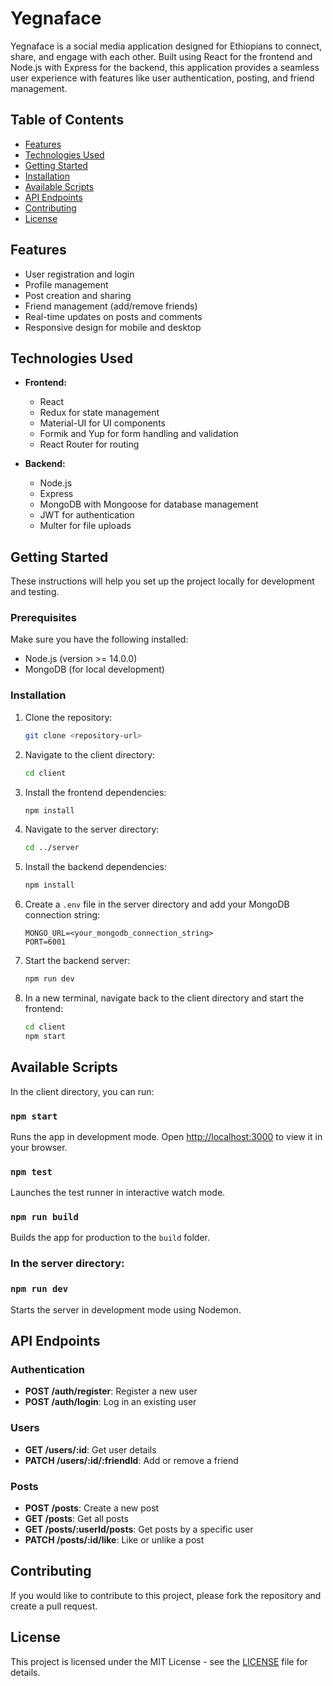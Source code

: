 # Yegnaface

Yegnaface is a social media application designed for Ethiopians to connect, share, and engage with each other. Built using React for the frontend and Node.js with Express for the backend, this application provides a seamless user experience with features like user authentication, posting, and friend management.

## Table of Contents

- [Features](#features)
- [Technologies Used](#technologies-used)
- [Getting Started](#getting-started)
- [Installation](#installation)
- [Available Scripts](#available-scripts)
- [API Endpoints](#api-endpoints)
- [Contributing](#contributing)
- [License](#license)

## Features

- User registration and login
- Profile management
- Post creation and sharing
- Friend management (add/remove friends)
- Real-time updates on posts and comments
- Responsive design for mobile and desktop

## Technologies Used

- **Frontend:**
  - React
  - Redux for state management
  - Material-UI for UI components
  - Formik and Yup for form handling and validation
  - React Router for routing

- **Backend:**
  - Node.js
  - Express
  - MongoDB with Mongoose for database management
  - JWT for authentication
  - Multer for file uploads

## Getting Started

These instructions will help you set up the project locally for development and testing.

### Prerequisites

Make sure you have the following installed:

- Node.js (version >= 14.0.0)
- MongoDB (for local development)

### Installation

1. Clone the repository:
   ```bash
   git clone <repository-url>
   ```

2. Navigate to the client directory:
   ```bash
   cd client
   ```

3. Install the frontend dependencies:
   ```bash
   npm install
   ```

4. Navigate to the server directory:
   ```bash
   cd ../server
   ```

5. Install the backend dependencies:
   ```bash
   npm install
   ```

6. Create a `.env` file in the server directory and add your MongoDB connection string:
   ```
   MONGO_URL=<your_mongodb_connection_string>
   PORT=6001
   ```

7. Start the backend server:
   ```bash
   npm run dev
   ```

8. In a new terminal, navigate back to the client directory and start the frontend:
   ```bash
   cd client
   npm start
   ```

## Available Scripts

In the client directory, you can run:

### `npm start`

Runs the app in development mode. Open [http://localhost:3000](http://localhost:3000) to view it in your browser.

### `npm test`

Launches the test runner in interactive watch mode.

### `npm run build`

Builds the app for production to the `build` folder.

### In the server directory:

### `npm run dev`

Starts the server in development mode using Nodemon.

## API Endpoints

### Authentication

- **POST /auth/register**: Register a new user
- **POST /auth/login**: Log in an existing user

### Users

- **GET /users/:id**: Get user details
- **PATCH /users/:id/:friendId**: Add or remove a friend

### Posts

- **POST /posts**: Create a new post
- **GET /posts**: Get all posts
- **GET /posts/:userId/posts**: Get posts by a specific user
- **PATCH /posts/:id/like**: Like or unlike a post

## Contributing

If you would like to contribute to this project, please fork the repository and create a pull request. 

## License

This project is licensed under the MIT License - see the [LICENSE](LICENSE) file for details.